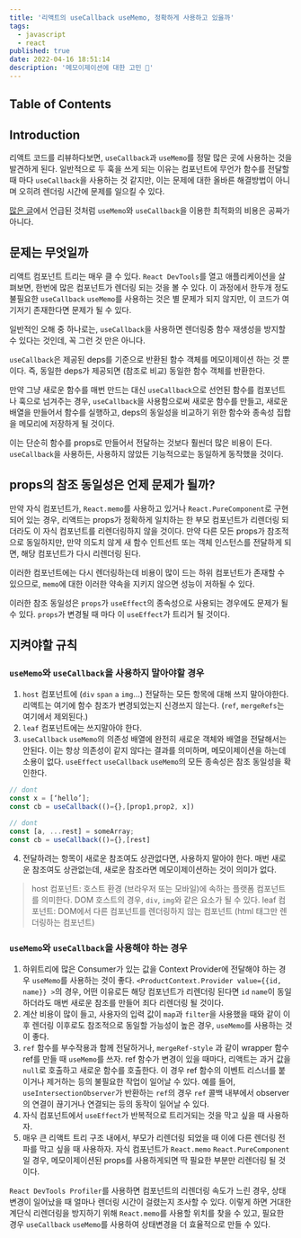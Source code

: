 ```yaml
---
title: '리액트의 useCallback useMemo, 정확하게 사용하고 있을까'
tags:
  - javascript
  - react
published: true
date: 2022-04-16 18:51:14
description: '메모이제이션에 대한 고민 🤔'
---
```


## Table of Contents

## Introduction

리액트 코드를 리뷰하다보면, `useCallback`과 `useMemo`를 정말 많은 곳에 사용하는 것을 발견하게 된다. 일반적으로 두 훅을 쓰게 되는 이유는 컴포넌트에 무언가 함수를 전달할 때 마다 `useCallback`을 사용하는 것 같지만, 이는 문제에 대한 올바른 해결방법이 아니며 오히려 렌더링 시간에 문제를 일으킬 수 있다.

[많은 글](https://goongoguma.github.io/2021/04/26/When-to-useMemo-and-useCallback/)에서 언급된 것처럼 `useMemo`와 `useCallback`을 이용한 최적화의 비용은 공짜가 아니다.

## 문제는 무엇일까

리액트 컴포넌트 트리는 매우 클 수 있다. `React DevTools`를 열고 애플리케이션을 살펴보면, 한번에 많은 컴포넌트가 렌더링 되는 것을 볼 수 있다. 이 과정에서 한두개 정도 불필요한 `useCallback` `useMemo`를 사용하는 것은 별 문제가 되지 않지만, 이 코드가 여기저기 존재한다면 문제가 될 수 있다.

일반적인 오해 중 하나로는, `useCallback`을 사용하면 렌더링중 함수 재생성을 방지할 수 있다는 것인데, 꼭 그런 것 만은 아니다.

`useCallback`은 제공된 deps를 기준으로 반환된 함수 객체를 메모이제이션 하는 것 뿐이다. 즉, 동일한 deps가 제공되면 (참조로 비교) 동일한 함수 객체를 반환한다.

만약 그냥 새로운 함수를 매번 만드는 대신 `useCallback`으로 선언된 함수를 컴포넌트나 훅으로 넘겨주는 경우, `useCallback`을 사용함으로써 새로운 함수를 만들고, 새로운 배열을 만들어서 함수를 실행하고, deps의 동일성을 비교하기 위한 함수와 종속성 집합을 메모리에 저장하게 될 것이다.

이는 단순히 함수를 props로 만들어서 전달하는 것보다 훨씬더 많은 비용이 든다. `useCallback`을 사용하든, 사용하지 않았든 기능적으로는 동일하게 동작했을 것이다.

## props의 참조 동일성은 언제 문제가 될까?

만약 자식 컴포넌트가, `React.memo`를 사용하고 있거나 `React.PureComponent`로 구현되어 있는 경우, 리액트는 props가 정확하게 일치하는 한 부모 컴포넌트가 리렌더링 되더라도 이 자식 컴포넌트를 리렌더링하지 않을 것이다. 만약 다른 모든 props가 참조적으로 동일하지만, 만약 의도치 않게 새 함수 인트선트 또는 객체 인스턴스를 전달하게 되면, 해당 컴포넌트가 다시 리렌더링 된다.

이러한 컴포넌트에는 다시 렌더링하는데 비용이 많이 드는 하위 컴포넌트가 존재할 수 있으므로, `memo`에 대한 이러한 약속을 지키지 않으면 성능이 저하될 수 있다.

이러한 참조 동일성은 `props`가 `useEffect`의 종속성으로 사용되는 경우에도 문제가 될 수 있다. `props`가 변경될 때 마다 이 `useEffect`가 트리거 될 것이다.

## 지켜야할 규칙

### `useMemo`와 `useCallback`을 사용하지 말아야할 경우

1. `host` 컴포넌트에 (`div` `span` `a` `img`...) 전달하는 모든 항목에 대해 쓰지 말아야한다. 리액트는 여기에 함수 참조가 변경되었는지 신경쓰지 않는다. (`ref`, `mergeRefs`는 여기에서 제외된다.)
2. `leaf` 컴포넌트에는 쓰지말아야 한다.
3. `useCallback` `useMemo`의 의존성 배열에 완전히 새로운 객체와 배열을 전달해서는 안된다. 이는 항상 의존성이 같지 않다는 결과를 의미하며, 메모이제이션을 하는데 소용이 없다. `useEffect` `useCallback` `useMemo`의 모든 종속성은 참조 동일성을 확인한다.

```javascript
// dont
const x = [‘hello’];
const cb = useCallback(()={},[prop1,prop2, x])

// dont
const [a, ...rest] = someArray;
const cb = useCallback(()={},[rest]
```

4. 전달하려는 항목이 새로운 참조여도 상관없다면, 사용하지 말아야 한다. 매번 새로운 참조여도 상관없는데, 새로운 참조라면 메모이제이션하는 것이 의미가 없다.

> host 컴포넌트: 호스트 환경 (브라우저 또는 모바일)에 속하는 플랫폼 컴포넌트를 의미한다. DOM 호스트의 경우, `div`, `img`와 같은 요소가 될 수 있다.
> leaf 컴포넌트: DOM에서 다른 컴포넌트를 렌더링하지 않는 컴포넌트 (html 태그만 렌더링하는 컴포넌트)

### `useMemo`와 `useCallback`을 사용해야 하는 경우

1. 하위트리에 많은 Consumer가 있는 값을 Context Provider에 전달해야 하는 경우 `useMemo`를 사용하는 것이 좋다. `<ProductContext.Provider value={{id, name}} >`의 경우, 어떤 이유로든 해당 컴포넌트가 리렌더링 된다면 `id` `name`이 동일하더라도 매번 새로운 참조를 만들어 죄다 리렌더링 될 것이다.
2. 계산 비용이 많이 들고, 사용자의 입력 값이 `map`과 `filter`을 사용했을 때와 같이 이후 렌더링 이후로도 참조적으로 동일할 가능성이 높은 경우, `useMemo`를 사용하는 것이 좋다.
3. `ref` 함수를 부수작용과 함께 전달하거나, `mergeRef-style` 과 같이 wrapper 함수 ref를 만들 때 `useMemo`를 쓰자. ref 함수가 변경이 있을 때마다, 리액트는 과거 값을 `null`로 호출하고 새로운 함수를 호출한다. 이 경우 ref 함수의 이벤트 리스너를 붙이거나 제거하는 등의 불필요한 작업이 일어날 수 있다. 예를 들어, `useIntersectionObserver`가 반환하는 `ref`의 경우 `ref` 콜백 내부에서 observer의 연결이 끊기거나 연결되는 등의 동작이 일어날 수 있다.
4. 자식 컴포넌트에서 `useEffect`가 반복적으로 트리거되는 것을 막고 싶을 때 사용하자.
5. 매우 큰 리액트 트리 구조 내에서, 부모가 리렌더링 되었을 때 이에 다른 렌더링 전파를 막고 싶을 때 사용하자. 자식 컴포넌트가 `React.memo` `React.PureComponent`일 경우, 메모이제이션된 props를 사용하게되면 딱 필요한 부분만 리렌더링 될 것이다.

`React DevTools Profiler`를 사용하면 컴포넌트의 리렌더링 속도가 느린 경우, 상태 변경이 일어났을 때 얼마나 렌더링 시간이 걸렸는지 조사할 수 있다. 이렇게 하면 거대한 계단식 리렌더링을 방지하기 위해 `React.memo`를 사용할 위치를 찾을 수 있고, 필요한 경우 `useCallback` `useMemo`를 사용하여 상태변경을 더 효율적으로 만들 수 있다.
